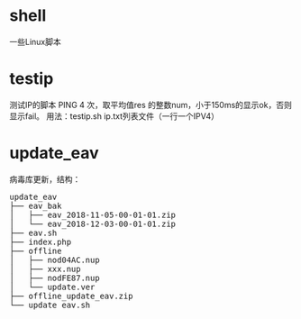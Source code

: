 # shell
一些Linux脚本
# testip
测试IP的脚本
PING 4 次，取平均值res 的整数num，小于150ms的显示ok，否则显示fail。
用法：testip.sh ip.txt列表文件（一行一个IPV4）

# update_eav
病毒库更新，结构：
<pre>
update_eav
├── eav_bak
│   ├── eav_2018-11-05-00-01-01.zip
│   └── eav_2018-12-03-00-01-01.zip
├── eav.sh
├── index.php
├── offline
│   ├── nod04AC.nup
│   ├── xxx.nup
│   ├── nodFE87.nup
│   └── update.ver
├── offline_update_eav.zip
└── update_eav.sh
</pre>
